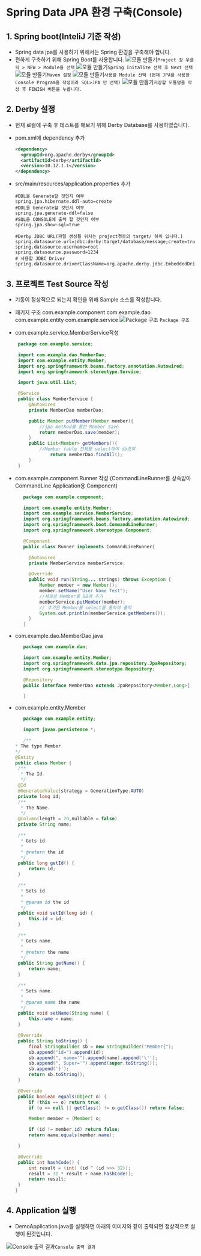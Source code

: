 

# Spring Data JPA 환경 구축(Console)

## 1. Spring boot(InteliJ 기준 작성)
- Spring data jpa를 사용하기 위해서는 Spring 환경을 구축해야 합니다. 
- 편하게 구축하기 위해 Spring Boot를 사용합니다.
  ![모듈 만들기](images/1.png)`Project 창 우클릭 > NEW > Module을 선택`
  ![모듈 만들기](images/2.png)`Spring Initalize 선택 후 Next 선택`
  ![모듈 만들기](images/3.png)`Maven 설정`
  ![모듈 만들기](images/4.png)`사용할 Module 선택 (현재 JPA를 사용한 Console Program을 작성이라 SQL>JPA 만 선택)`
  ![모듈 만들기](images/5.png)`저장할 모듈명을 작성 후 FINISH 버튼을 누릅니다.`

## 2. Derby  설정

- 현재 로컬에 구축 후 테스트를 해보기 위해 Derby Database를 사용하였습니다.

  [Derby Database란?]: http://babytiger.tistory.com/entry/JAVA-derby-database

- pom.xml에 dependency 추가

  ```xml
  <dependency>
  	<groupId>org.apache.derby</groupId>   
  	<artifactId>derby</artifactId>
  	<version>10.12.1.1</version>
  </dependency>
  ```

- src/main/resources/application.properties 추가

  ```properties
  #DDL을 Generate할 것인지 여부
  spring.jpa.hibernate.ddl-auto=create
  #DDL을 Generate할 것인지 여부
  spring.jpa.generate-ddl=false
  #SQL을 CONSOLE에 출력 할 것인지 여부
  spring.jpa.show-sql=true

  #Derby JDBC URL(파일 생성될 위치는 project경로의 target/ 하위 입니다.)
  spring.datasource.url=jdbc:derby:target/database/message;create=true
  spring.datasource.username=root
  spring.datasource.password=1234
  # 사용할 JDBC Driver
  spring.datasource.driverClassName=org.apache.derby.jdbc.EmbeddedDriver
  ```

## 3. 프로젝트 Test Source 작성

*  기동이 정상적으로 되는지 확인을 위해 Sample 소스를 작성합니다.

*  패키지 구조
      com.example.component
      com.example.dao
      com.example.entity
      com.example.service
      ![Package 구조](images/6.png)
   `Package 구조`

*  com.example.service.MemberService작성

   ```java
    package com.example.service;

    import com.example.dao.MemberDao;
    import com.example.entity.Member;
    import org.springframework.beans.factory.annotation.Autowired;
    import org.springframework.stereotype.Service;

    import java.util.List;

    @Service
    public class MemberService {
    	@Autowired
    	private MemberDao memberDao;

    	public Member putMember(Member member){
            //jpa method를 통한 Member Save
    		return memberDao.save(member);
    	}
    	public List<Member> getMembers(){
            //Member table 전체를 select하여 db조회
    			return memberDao.findAll();
    	}
    }

   ```

*  com.example.component.Runner 작성
      (CommandLineRunner를 상속받아 CommandLine Application용 Component)

   ```java
      package com.example.component;

      import com.example.entity.Member;
      import com.example.service.MemberService;
      import org.springframework.beans.factory.annotation.Autowired;
      import org.springframework.boot.CommandLineRunner;
      import org.springframework.stereotype.Component;

      @Component
      public class Runner implements CommandLineRunner{

      	@Autowired
      	private MemberService memberService;

      	@Override
      	public void run(String... strings) throws Exception {
      		Member member = new Member();
      		member.setName("User Name Test");
            //새로운 Member를 DB에 추가
      		memberService.putMember(member);
            // 추가된 Member를 select를 통하여 출력
      		System.out.println(memberService.getMembers());
      	}
      }
   ```

*  com.example.dao.MemberDao.java

   ```java
      package com.example.dao;

      import com.example.entity.Member;
      import org.springframework.data.jpa.repository.JpaRepository;
      import org.springframework.stereotype.Repository;

      @Repository
      public interface MemberDao extends JpaRepository<Member,Long>{

      }
   ```

*  com.example.entity.Member

   ```java
      package com.example.entity;

      import javax.persistence.*;

      /**
   * The type Member.
   */
   @Entity
   public class Member {
   	/**
   	 * The Id.
   	 */
   	@Id
   	@GeneratedValue(strategy = GenerationType.AUTO)
   	private long id;
   	/**
   	 * The Name.
   	 */
   	@Column(length = 20,nullable = false)
   	private String name;

   	/**
   	 * Gets id.
   	 *
   	 * @return the id
   	 */
   	public long getId() {
   		return id;
   	}

   	/**
   	 * Sets id.
   	 *
   	 * @param id the id
   	 */
   	public void setId(long id) {
   		this.id = id;
   	}

   	/**
   	 * Gets name.
   	 *
   	 * @return the name
   	 */
   	public String getName() {
   		return name;
   	}

   	/**
   	 * Sets name.
   	 *
   	 * @param name the name
   	 */
   	public void setName(String name) {
   		this.name = name;
   	}

   	@Override
   	public String toString() {
   		final StringBuilder sb = new StringBuilder("Member{");
   		sb.append("id=").append(id);
   		sb.append(", name='").append(name).append('\'');
   		sb.append(", Super='").append(super.toString());
   		sb.append('}');
   		return sb.toString();
   	}

   	@Override
   	public boolean equals(Object o) {
   		if (this == o) return true;
   		if (o == null || getClass() != o.getClass()) return false;

   		Member member = (Member) o;

   		if (id != member.id) return false;
   		return name.equals(member.name);

   	}

   	@Override
   	public int hashCode() {
   		int result = (int) (id ^ (id >>> 32));
   		result = 31 * result + name.hashCode();
   		return result;
   	}
   }
   ```

## 4. Application 실행  

- DemoApplication.java를 실행하면 아래의 이미지와 같이 출력되면 정상적으로 실행이 된것입니다.

![Console 출력 결과](images/7.png)`Console 출력 결과`